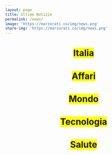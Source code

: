 ```yaml
---
layout: page
title: Ultime Notizie
permalink: /news/
image: 'https://marzorati.co/img/news.png'
share-img: 'https://marzorati.co/img/news.png'
---
```

<script async defer src='https://p3k.org/rss/main.js?align=initial&amp;maxItems=10&amp;url=https%3A%2F%2Fnews.google.com%2Frss%2F%3Fhl%3Dit%26gl%3DIT%26ceid%3DIT%3Ait&amp;width='></script>

<center><h1><span style="background-color:yellow">Italia</span></h1></center>
<script src="//rss.bloople.net/?url=https%3A%2F%2Fnews.google.com%2Frss%2Ftopics%2FCAAqIQgKIhtDQkFTRGdvSUwyMHZNRE55YW1vU0FtbDBLQUFQAQ%3Fhl%3Dit%26gl%3DIT%26ceid%3DIT%253Ait3DIT%2526ceid%253DIT%25253Ait&limit=10&showtitle=false&showdate=1&type=js"></script>
<center><h1><span style="background-color:yellow">Affari</span></h1></center>
<script src="//rss.bloople.net/?url=https%3A%2F%2Fnews.google.com%2Frss%2Ftopics%2FCAAqJggKIiBDQkFTRWdvSUwyMHZNRGx6TVdZU0FtbDBHZ0pKVkNnQVAB%3Fhl%3Dit%26gl%3DIT%26ceid%3DIT%253Ait&limit=10&showtitle=false&type=js"></script>
<center><h1><span style="background-color:yellow">Mondo</span></h1></center>
<script src="//rss.bloople.net/?url=https%3A%2F%2Fnews.google.com%2Frss%2Ftopics%2FCAAqJggKIiBDQkFTRWdvSUwyMHZNRGx1YlY4U0FtbDBHZ0pKVkNnQVAB%3Fhl%3Dit%26gl%3DIT%26ceid%3DIT%253Ait&limit=10&showtitle=false&type=js"></script>
<center><h1><span style="background-color:yellow">Tecnologia</span></h1></center>
<script src="//rss.bloople.net/?url=https%3A%2F%2Fnews.google.com%2Frss%2Ftopics%2FCAAqKAgKIiJDQkFTRXdvSkwyMHZNR1ptZHpWbUVnSnBkQm9DU1ZRb0FBUAE%3Fhl%3Dit%26gl%3DIT%26ceid%3DIT%253Ait&limit=10&showtitle=false&type=js"></script>
<center><h1><span style="background-color:yellow">Salute</span></h1></center>
<script src="//rss.bloople.net/?url=https%3A%2F%2Fnews.google.com%2Frss%2Ftopics%2FCAAqIQgKIhtDQkFTRGdvSUwyMHZNR3QwTlRFU0FtbDBLQUFQAQ%3Fhl%3Dit%26gl%3DIT%26ceid%3DIT%253Ait&limit=10&showtitle=false&type=js"></script>